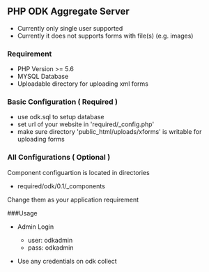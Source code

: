 ## PHP ODK Aggregate Server
- Currently only single user supported
- Currently it does not supports forms with file(s) (e.g. images)

### Requirement

- PHP Version >= 5.6
- MYSQL Database
- Uploadable directory for uploading xml forms

### Basic Configuration ( Required )
- use odk.sql to setup database
- set url of your website in 'required/\_config.php'
- make sure directory 'public_html/uploads/xforms' is writable for uploading forms

### All Configurations ( Optional )
Component configuartion is located in directories
 - required/odk/0.1/\_components

Change them as your application requirement

###Usage

- Admin Login
	- user: odkadmin
	- pass: odkadmin

- Use any credentials on odk collect
